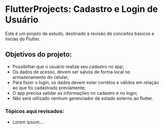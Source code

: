 # FlutterProjects: Cadastro e Login de Usuário
Este é um projeto de estudo, destinado a revisão de conceitos básicos e inicias do Flutter.

## Objetivos do projeto:
- Possibilitar que o usuário realize seu cadastro no app;
- Os dados de acesso, devem ser salvos de forma local no armazenamento do celular;
- Para fazer o login, os dados devem estar corretos e válidos em relação ao que foi cadastrado previamente;
- O app precisa validar as informações no cadastro e no login;
- Não será utilizado nenhum gerenciador de estado externo ao flutter.

### Tópicos aqui revisados:
- Lorem ipsum....